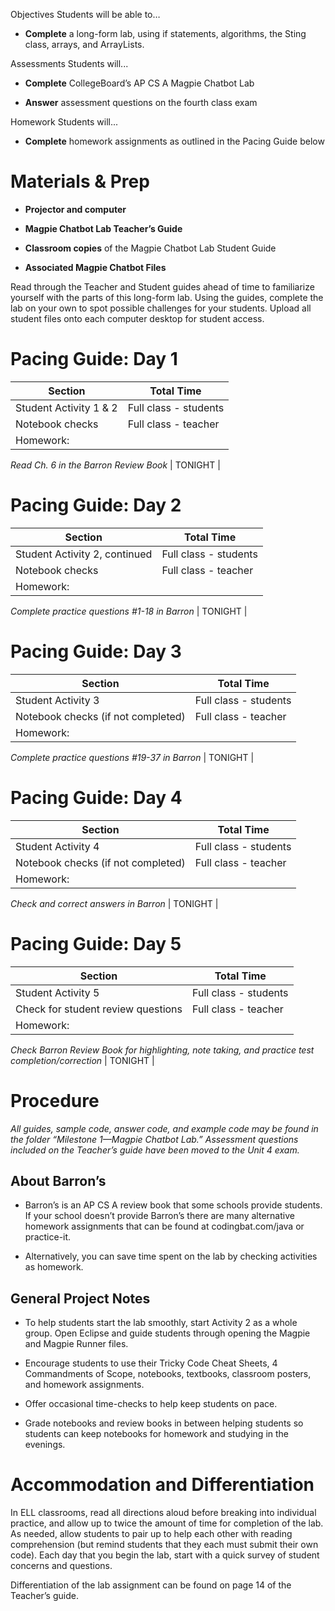 Objectives Students will be able to…

-   **Complete** a long-form lab, using if statements, algorithms, the Sting class, arrays, and ArrayLists.

Assessments Students will...

-   **Complete** CollegeBoard’s AP CS A Magpie Chatbot Lab

-   **Answer** assessment questions on the fourth class exam

Homework Students will...

-   **Complete** homework assignments as outlined in the Pacing Guide below

Materials & Prep
================

-   **Projector and computer**

-   **Magpie Chatbot Lab Teacher’s Guide**

-   **Classroom copies** of the Magpie Chatbot Lab Student Guide

-   **Associated Magpie Chatbot Files**

Read through the Teacher and Student guides ahead of time to familiarize yourself with the parts of this long-form lab. Using the guides, complete the lab on your own to spot possible challenges for your students. Upload all student files onto each computer desktop for student access.

Pacing Guide: Day 1
===================

| Section                                | Total Time            |
|----------------------------------------|-----------------------|
| Student Activity 1 & 2                 | Full class - students |
| Notebook checks                        | Full class - teacher  |
| Homework:                              
                                         
 *Read Ch. 6 in the Barron Review Book*  | TONIGHT               |

Pacing Guide: Day 2
===================

| Section                                        | Total Time            |
|------------------------------------------------|-----------------------|
| Student Activity 2, continued                  | Full class - students |
| Notebook checks                                | Full class - teacher  |
| Homework:                                      
                                                 
 *Complete practice questions \#1-18 in Barron*  | TONIGHT               |

Pacing Guide: Day 3
===================

| Section                                         | Total Time            |
|-------------------------------------------------|-----------------------|
| Student Activity 3                              | Full class - students |
| Notebook checks (if not completed)              | Full class - teacher  |
| Homework:                                       
                                                  
 *Complete practice questions \#19-37 in Barron*  | TONIGHT               |

Pacing Guide: Day 4
===================

| Section                               | Total Time            |
|---------------------------------------|-----------------------|
| Student Activity 4                    | Full class - students |
| Notebook checks (if not completed)    | Full class - teacher  |
| Homework:                             
                                        
 *Check and correct answers in Barron*  | TONIGHT               |

Pacing Guide: Day 5
===================

| Section                                                                                           | Total Time            |
|---------------------------------------------------------------------------------------------------|-----------------------|
| Student Activity 5                                                                                | Full class - students |
| Check for student review questions                                                                | Full class - teacher  |
| Homework:                                                                                         
                                                                                                    
 *Check Barron Review Book for highlighting, note taking, and practice test completion/correction*  | TONIGHT               |

Procedure
=========

*All guides, sample code, answer code, and example code may be found in the folder “Milestone 1—Magpie Chatbot Lab.” Assessment questions included on the Teacher’s guide have been moved to the Unit 4 exam.*

About Barron’s
--------------

-   Barron’s is an AP CS A review book that some schools provide students. If your school doesn’t provide Barron’s there are many alternative homework assignments that can be found at codingbat.com/java or practice-it.

-   Alternatively, you can save time spent on the lab by checking activities as homework.

General Project Notes
---------------------

-   To help students start the lab smoothly, start Activity 2 as a whole group. Open Eclipse and guide students through opening the Magpie and Magpie Runner files.

-   Encourage students to use their Tricky Code Cheat Sheets, 4 Commandments of Scope, notebooks, textbooks, classroom posters, and homework assignments.

-   Offer occasional time-checks to help keep students on pace.

<!-- -->

-   Grade notebooks and review books in between helping students so students can keep notebooks for homework and studying in the evenings.

Accommodation and Differentiation
=================================

In ELL classrooms, read all directions aloud before breaking into individual practice, and allow up to twice the amount of time for completion of the lab. As needed, allow students to pair up to help each other with reading comprehension (but remind students that they each must submit their own code). Each day that you begin the lab, start with a quick survey of student concerns and questions.

Differentiation of the lab assignment can be found on page 14 of the Teacher’s guide.
